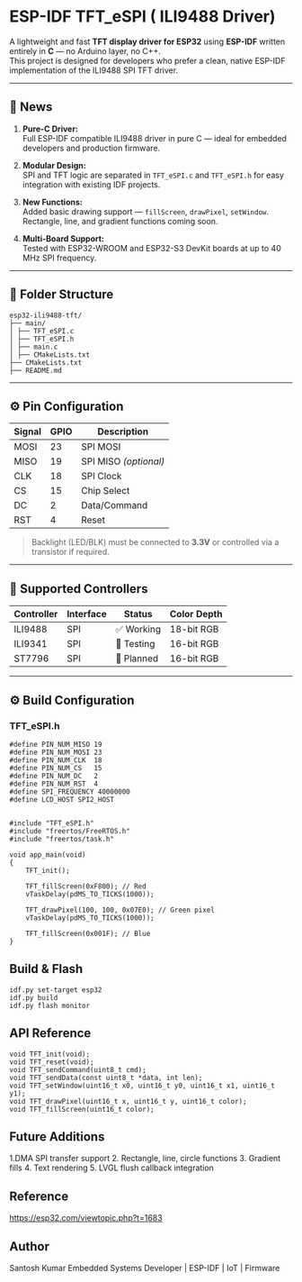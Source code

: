 # ESP-IDF TFT_eSPI ( ILI9488 Driver)

A lightweight and fast **TFT display driver for ESP32** using **ESP-IDF** written entirely in **C** — no Arduino layer, no C++.  
This project is designed for developers who prefer a clean, native ESP-IDF implementation of the ILI9488 SPI TFT driver.

---

## 📢 News

1. **Pure-C Driver:**  
   Full ESP-IDF compatible ILI9488 driver in pure C — ideal for embedded developers and production firmware.

2. **Modular Design:**  
   SPI and TFT logic are separated in `TFT_eSPI.c` and `TFT_eSPI.h` for easy integration with existing IDF projects.

3. **New Functions:**  
   Added basic drawing support — `fillScreen`, `drawPixel`, `setWindow`.  
   Rectangle, line, and gradient functions coming soon.

4. **Multi-Board Support:**  
   Tested with ESP32-WROOM and ESP32-S3 DevKit boards at up to 40 MHz SPI frequency.

---

## 🧩 Folder Structure

```
esp32-ili9488-tft/
├── main/
│ ├── TFT_eSPI.c
│ ├── TFT_eSPI.h
│ ├── main.c
│ ├── CMakeLists.txt
├── CMakeLists.txt
├── README.md
```

---

## ⚙️ Pin Configuration

| Signal | GPIO | Description |
|--------|------|-------------|
| MOSI | 23 | SPI MOSI |
| MISO | 19 | SPI MISO *(optional)* |
| CLK  | 18 | SPI Clock |
| CS   | 15 | Chip Select |
| DC   | 2  | Data/Command |
| RST  | 4  | Reset |

> Backlight (LED/BLK) must be connected to **3.3V** or controlled via a transistor if required.

---

## 🧠 Supported Controllers

| Controller | Interface | Status | Color Depth |
|-------------|------------|----------|---------------|
| ILI9488 | SPI | ✅ Working | 18-bit RGB |
| ILI9341 | SPI | 🧪 Testing | 16-bit RGB |
| ST7796 | SPI | 🧩 Planned | 16-bit RGB |

---

## ⚙️ Build Configuration

### TFT_eSPI.h

```
#define PIN_NUM_MISO 19
#define PIN_NUM_MOSI 23
#define PIN_NUM_CLK  18
#define PIN_NUM_CS   15
#define PIN_NUM_DC   2
#define PIN_NUM_RST  4
#define SPI_FREQUENCY 40000000
#define LCD_HOST SPI2_HOST


#include "TFT_eSPI.h"
#include "freertos/FreeRTOS.h"
#include "freertos/task.h"

void app_main(void)
{
    TFT_init();

    TFT_fillScreen(0xF800); // Red
    vTaskDelay(pdMS_TO_TICKS(1000));

    TFT_drawPixel(100, 100, 0x07E0); // Green pixel
    vTaskDelay(pdMS_TO_TICKS(1000));

    TFT_fillScreen(0x001F); // Blue
}
```

## Build & Flash
```
idf.py set-target esp32
idf.py build
idf.py flash monitor
```

## API Reference
```
void TFT_init(void);
void TFT_reset(void);
void TFT_sendCommand(uint8_t cmd);
void TFT_sendData(const uint8_t *data, int len);
void TFT_setWindow(uint16_t x0, uint16_t y0, uint16_t x1, uint16_t y1);
void TFT_drawPixel(uint16_t x, uint16_t y, uint16_t color);
void TFT_fillScreen(uint16_t color);
```

## Future Additions

 1.DMA SPI transfer support
 2. Rectangle, line, circle functions
 3. Gradient fills
 4. Text rendering
 5. LVGL flush callback integration

 
## Reference 
https://esp32.com/viewtopic.php?t=1683


## Author

Santosh Kumar
Embedded Systems Developer | ESP-IDF | IoT | Firmware

